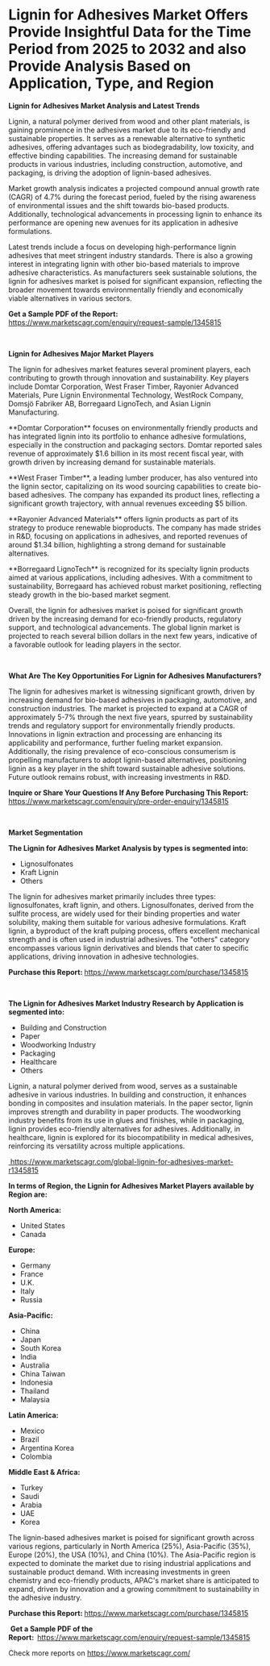 <p><h1>Lignin for Adhesives Market Offers Provide Insightful Data for the Time Period from 2025 to 2032 and also Provide Analysis Based on Application, Type, and Region</h1></p><p><strong>Lignin for Adhesives Market Analysis and Latest Trends</strong></p>
<p><p>Lignin, a natural polymer derived from wood and other plant materials, is gaining prominence in the adhesives market due to its eco-friendly and sustainable properties. It serves as a renewable alternative to synthetic adhesives, offering advantages such as biodegradability, low toxicity, and effective binding capabilities. The increasing demand for sustainable products in various industries, including construction, automotive, and packaging, is driving the adoption of lignin-based adhesives.</p><p>Market growth analysis indicates a projected compound annual growth rate (CAGR) of 4.7% during the forecast period, fueled by the rising awareness of environmental issues and the shift towards bio-based products. Additionally, technological advancements in processing lignin to enhance its performance are opening new avenues for its application in adhesive formulations.</p><p>Latest trends include a focus on developing high-performance lignin adhesives that meet stringent industry standards. There is also a growing interest in integrating lignin with other bio-based materials to improve adhesive characteristics. As manufacturers seek sustainable solutions, the lignin for adhesives market is poised for significant expansion, reflecting the broader movement towards environmentally friendly and economically viable alternatives in various sectors.</p></p>
<p><strong>Get a Sample PDF of the Report:&nbsp;</strong> <a href="https://www.marketscagr.com/enquiry/request-sample/1345815?utm_campaign=2992&utm_medium=2&utm_source=Github&utm_content=ia&utm_term=03042025&utm_id=lignin-for-adhesives">https://www.marketscagr.com/enquiry/request-sample/1345815</a></p>
<p>&nbsp;</p>
<p><strong>Lignin for Adhesives Major Market Players</strong></p>
<p><p>The lignin for adhesives market features several prominent players, each contributing to growth through innovation and sustainability. Key players include Domtar Corporation, West Fraser Timber, Rayonier Advanced Materials, Pure Lignin Environmental Technology, WestRock Company, Domsjö Fabriker AB, Borregaard LignoTech, and Asian Lignin Manufacturing.</p><p>**Domtar Corporation** focuses on environmentally friendly products and has integrated lignin into its portfolio to enhance adhesive formulations, especially in the construction and packaging sectors. Domtar reported sales revenue of approximately $1.6 billion in its most recent fiscal year, with growth driven by increasing demand for sustainable materials.</p><p>**West Fraser Timber**, a leading lumber producer, has also ventured into the lignin sector, capitalizing on its wood sourcing capabilities to create bio-based adhesives. The company has expanded its product lines, reflecting a significant growth trajectory, with annual revenues exceeding $5 billion.</p><p>**Rayonier Advanced Materials** offers lignin products as part of its strategy to produce renewable bioproducts. The company has made strides in R&D, focusing on applications in adhesives, and reported revenues of around $1.34 billion, highlighting a strong demand for sustainable alternatives.</p><p>**Borregaard LignoTech** is recognized for its specialty lignin products aimed at various applications, including adhesives. With a commitment to sustainability, Borregaard has achieved robust market positioning, reflecting steady growth in the bio-based market segment.</p><p>Overall, the lignin for adhesives market is poised for significant growth driven by the increasing demand for eco-friendly products, regulatory support, and technological advancements. The global lignin market is projected to reach several billion dollars in the next few years, indicative of a favorable outlook for leading players in the sector.</p></p>
<p>&nbsp;</p>
<p><strong>What Are The Key Opportunities For Lignin for Adhesives Manufacturers?</strong></p>
<p><p>The lignin for adhesives market is witnessing significant growth, driven by increasing demand for bio-based adhesives in packaging, automotive, and construction industries. The market is projected to expand at a CAGR of approximately 5-7% through the next five years, spurred by sustainability trends and regulatory support for environmentally friendly products. Innovations in lignin extraction and processing are enhancing its applicability and performance, further fueling market expansion. Additionally, the rising prevalence of eco-conscious consumerism is propelling manufacturers to adopt lignin-based alternatives, positioning lignin as a key player in the shift toward sustainable adhesive solutions. Future outlook remains robust, with increasing investments in R&D.</p></p>
<p><strong>Inquire or Share Your Questions If Any Before Purchasing This Report:</strong> <a href="https://www.marketscagr.com/enquiry/pre-order-enquiry/1345815?utm_campaign=2992&utm_medium=2&utm_source=Github&utm_content=ia&utm_term=03042025&utm_id=lignin-for-adhesives">https://www.marketscagr.com/enquiry/pre-order-enquiry/1345815</a></p>
<p>&nbsp;</p>
<p><strong>Market Segmentation</strong></p>
<p><strong>The Lignin for Adhesives Market Analysis by types is segmented into:</strong></p>
<p><ul><li>Lignosulfonates</li><li>Kraft Lignin</li><li>Others</li></ul></p>
<p><p>The lignin for adhesives market primarily includes three types: lignosulfonates, kraft lignin, and others. Lignosulfonates, derived from the sulfite process, are widely used for their binding properties and water solubility, making them suitable for various adhesive formulations. Kraft lignin, a byproduct of the kraft pulping process, offers excellent mechanical strength and is often used in industrial adhesives. The "others" category encompasses various lignin derivatives and blends that cater to specific applications, driving innovation in adhesive technologies.</p></p>
<p><strong>Purchase this Report:&nbsp;</strong><a href="https://www.marketscagr.com/purchase/1345815?utm_campaign=2992&utm_medium=2&utm_source=Github&utm_content=ia&utm_term=03042025&utm_id=lignin-for-adhesives">https://www.marketscagr.com/purchase/1345815</a></p>
<p>&nbsp;</p>
<p><strong>The Lignin for Adhesives Market Industry Research by Application is segmented into:</strong></p>
<p><ul><li>Building and Construction</li><li>Paper</li><li>Woodworking Industry</li><li>Packaging</li><li>Healthcare</li><li>Others</li></ul></p>
<p><p>Lignin, a natural polymer derived from wood, serves as a sustainable adhesive in various industries. In building and construction, it enhances bonding in composites and insulation materials. In the paper sector, lignin improves strength and durability in paper products. The woodworking industry benefits from its use in glues and finishes, while in packaging, lignin provides eco-friendly alternatives for adhesives. Additionally, in healthcare, lignin is explored for its biocompatibility in medical adhesives, reinforcing its versatility across multiple applications.</p></p>
<p><a href="https://www.marketscagr.com/global-lignin-for-adhesives-market-r1345815?utm_campaign=2992&utm_medium=2&utm_source=Github&utm_content=ia&utm_term=03042025&utm_id=lignin-for-adhesives">&nbsp;https://www.marketscagr.com/global-lignin-for-adhesives-market-r1345815</a></p>
<p><strong>In terms of Region, the Lignin for Adhesives Market Players available by Region are:</strong></p>
<p>
    <p> <strong> North America: </strong>
        <ul>
            <li>United States</li>
            <li>Canada</li>
        </ul>
        </p> 
    <p> <strong> Europe: </strong>
        <ul>
            <li>Germany</li>
            <li>France</li>
            <li>U.K.</li>
            <li>Italy</li>
            <li>Russia</li>
        </ul>
        </p> 
    <p> <strong> Asia-Pacific: </strong>
        <ul>
            <li>China</li>
            <li>Japan</li>
            <li>South Korea</li>
            <li>India</li>
            <li>Australia</li>
            <li>China Taiwan</li>
            <li>Indonesia</li>
            <li>Thailand</li>
            <li>Malaysia</li>
        </ul>
        </p> 
    <p> <strong> Latin America: </strong>
        <ul>
            <li>Mexico</li>
            <li>Brazil</li>
            <li>Argentina Korea</li>
            <li>Colombia</li>
        </ul>
        </p> 
    <p> <strong> Middle East & Africa: </strong>
        <ul>
            <li>Turkey</li>
            <li>Saudi</li>
            <li>Arabia</li>
            <li>UAE</li>
            <li>Korea</li>
        </ul>
    </p>
    </p>
<p><p>The lignin-based adhesives market is poised for significant growth across various regions, particularly in North America (25%), Asia-Pacific (35%), Europe (20%), the USA (10%), and China (10%). The Asia-Pacific region is expected to dominate the market due to rising industrial applications and sustainable product demand. With increasing investments in green chemistry and eco-friendly products, APAC's market share is anticipated to expand, driven by innovation and a growing commitment to sustainability in the adhesive industry.</p></p>
<p><strong>Purchase this Report: </strong><a href="https://www.marketscagr.com/purchase/1345815?utm_campaign=2992&utm_medium=2&utm_source=Github&utm_content=ia&utm_term=03042025&utm_id=lignin-for-adhesives">https://www.marketscagr.com/purchase/1345815</a></p>
<p>&nbsp;<strong>Get a Sample PDF of the Report:&nbsp;&nbsp;</strong><a href="https://www.marketscagr.com/enquiry/request-sample/1345815?utm_campaign=2992&utm_medium=2&utm_source=Github&utm_content=ia&utm_term=03042025&utm_id=lignin-for-adhesives">https://www.marketscagr.com/enquiry/request-sample/1345815</a></p>
<p><strong></strong></p>
<p>Check more reports on <a href="https://www.marketscagr.com/?utm_campaign=2992&utm_medium=2&utm_source=Github&utm_content=ia&utm_term=03042025&utm_id=lignin-for-adhesives">https://www.marketscagr.com/</a></p>